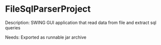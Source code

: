 FileSqlParserProject
====================

Description: SWING GUI application that read data from file and extract sql queries

Needs: Exported as runnable jar archive
